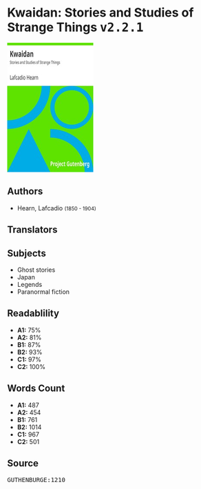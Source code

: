 # Kwaidan: Stories and Studies of Strange Things <kbd>v2.2.1</kbd>

![](./cover.medium.jpg "")

## Authors


 - Hearn, Lafcadio <small>(1850 - 1904)</small>

## Translators



## Subjects


 - Ghost stories
 - Japan
 - Legends
 - Paranormal fiction

## Readablility


 - **A1:** 75%
 - **A2:** 81%
 - **B1:** 87%
 - **B2:** 93%
 - **C1:** 97%
 - **C2:** 100%

## Words Count


 - **A1:** 487
 - **A2:** 454
 - **B1:** 761
 - **B2:** 1014
 - **C1:** 967
 - **C2:** 501

## Source


<kbd>GUTHENBURGE:1210</kbd>

